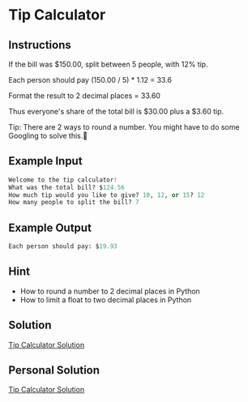 # Tip Calculator

## Instructions

If the bill was $150.00, split between 5 people, with 12% tip.

Each person should pay (150.00 / 5) * 1.12 = 33.6

Format the result to 2 decimal places = 33.60

Thus everyone's share of the total bill is $30.00 plus a $3.60 tip.

Tip: There are 2 ways to round a number. You might have to do some Googling to solve this.💪

## Example Input
```python
Welcome to the tip calculator!
What was the total bill? $124.56
How much tip would you like to give? 10, 12, or 15? 12
How many people to split the bill? 7
```
## Example Output
```python
Each person should pay: $19.93
```

## Hint

- How to round a number to 2 decimal places in Python
- How to limit a float to two decimal places in Python

## Solution

[Tip Calculator Solution](https://replit.com/@appbrewery/tip-calculator-end)

## Personal Solution

[Tip Calculator Solution](./tip-calculator.py)

